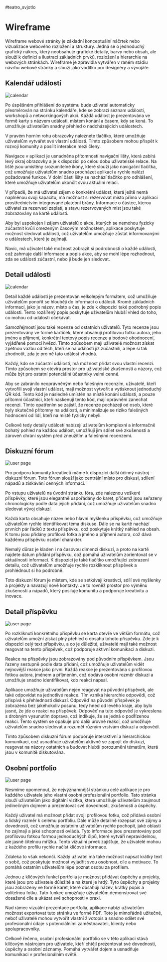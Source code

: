 
#teatro_svjotlo 

# Wireframe

Wireframe webové stránky je základní konceptuální náčrtek nebo vizualizace webového rozložení a struktury. Jedná se o jednoduchý grafický nákres, který neobsahuje grafické detaily, barvy nebo obsah, ale slouží k definici a ilustraci základních prvků, rozložení a hierarchie na webových stránkách. Wireframe je zpravidla vytvářen v raném stádiu návrhu webové stránky a slouží jako vodítko pro designéry a vývojáře.
## Kalendář událostí

![calendar](calendar.jpg)

Po úspěšném přihlášení do systému bude uživatel automaticky přesměrován na stránku kalendáře, kde se zobrazí seznam událostí, workshopů a networkingových akcí. Každá událost je prezentována ve formě karty s názvem události, místem konání a časem, kdy se koná. To umožňuje uživatelům snadný přehled o nadcházejících událostech.

V pravém horním rohu obrazovky naleznete tlačítko, které umožňuje uživatelům vytvářet své vlastní události. Tímto způsobem mohou přispět k rozvoji komunity a posílit interakce mezi členy.

Navigace v aplikaci je usnadněna přítomností navigační lišty, která zabírá levý okraj obrazovky a je k dispozici po celou dobu uživatelské relace. Na liště jsou umístěny srozumitelné ikony, které slouží jako navigační tlačítka, což umožňuje uživatelům snadno procházet aplikací a rychle nalézt požadované funkce. V dolní části lišty se nachází tlačítko pro odhlášení, které umožňuje uživatelům ukončit svou aktuální relaci.

V případě, že má uživatel zájem o konkrétní událost, která ještě nemá naplněnou svoji kapacitu, má možnost si rezervovat místo přímo v aplikaci prostřednictvím integrované platební brány. Informace o částce, kterou uživatel za rezervaci zaplatí, a stavu rezervovaných míst jsou také zobrazovány na kartě události.

Aby byl uspokojen i zájem uživatelů o akce, kterých se nemohou fyzicky zúčastnit kvůli omezeným časovým možnostem, aplikace poskytuje možnost sledovat události, což uživatelům umožňuje zůstat informovanými o událostech, které je zajímají.

Navíc, má uživatel také možnost zobrazit si podrobnosti o každé události, což zahrnuje další informace a popis akce, aby se mohl lépe rozhodnout, zda se události zúčastní, nebo ji bude jen sledovat.

## Detail události

![calendar](event_detail.jpg)

Detail každé události je prezentován velkolepým formátem, což umožňuje uživatelům ponořit se hlouběji do informací o události. Kromě základních informací, jako je název, místo a čas, je zde k dispozici také podrobný popis události. Tento rozšířený popis poskytuje uživatelům hlubší vhled do toho, co mohou od události očekávat.

Samozřejmostí jsou také recenze od ostatních uživatelů. Tyto recenze jsou prezentovány ve formě kartiček, které obsahují profilovou fotku autora, jeho jméno a příjmení, konkrétní textový popis recenze a bodové ohodnocení, vyjádřené pomocí hvězd. Tímto způsobem mají uživatelé možnost získat zpětnou vazbu od těch, kteří se na události již zúčastnili, a lépe si tak zhodnotit, zda je pro ně tato událost vhodná.

Každý, kdo se zúčastní události, má možnost přidat svou vlastní recenzi. Tímto způsobem se otevírá prostor pro uživatelské zkušenosti a názory, což může být pro ostatní potenciální účastníky velmi cenné.

Aby se zabránilo neoprávněným nebo falešným recenzím, uživatelé, kteří vytvořili svoji vlastní událost, mají možnost vytvořit a vytisknout jednoduchý QR kód. Tento kód je následně umístěn na místě konání události, a pouze přítomní účastníci, kteří naskenují tento kód, mají oprávnění zanechat recenzi. Tímto opatřením se zajistí, že recenze pocházejí od osob, které byly skutečně přítomny na události, a minimalizuje se riziko falešných hodnocení od lidí, kteří na místě fyzicky nebyli.

Celkově tedy detaily událostí nabízejí uživatelům komplexní a informačně bohatý pohled na každou událost, umožňují jim sdílet své zkušenosti a zároveň chrání systém před zneužitím a falešnými recenzemi.

## Diskuzní fórum

![user page](forum.jpg)

Pro podporu komunity kreativců máme k dispozici další účinný nástroj - diskuzní fórum. Toto fórum slouží jako centrální místo pro diskusi, sdílení nápadů a získávání cenných informací.

Po vstupu uživatelů na úvodní stránku fóra, zde naleznou veškeré příspěvky, které jsou elegantně uspořádány do karet, přičemž jsou seřazeny chronologicky podle data jejich přidání, což umožňuje uživatelům snadno sledovat vývoj diskuzí.

Každá karta obsahuje název nebo hlavní myšlenku příspěvku, což umožňuje uživatelům rychle identifikovat téma diskuse. Dále se na kartě nachází prvních pár řádků z textu příspěvku, což poskytuje krátký náhled na obsah. K tomu jsou přidány profilová fotka a jméno a příjmení autora, což dává každému příspěvku osobní charakter.

Nemalý důraz je kladen i na časovou dimenzi diskuzí, a proto na kartě najdete datum přidání příspěvku, což pomáhá uživatelům zorientovat se v aktuálnosti informací. K dispozici je také tlačítko umožňující zobrazení detailu, což uživatelům umožňuje rychle rozkliknout příspěvek a prohlédnout si ho podrobně.

Toto diskuzní fórum je místem, kde se setkávají kreativci, sdílí své myšlenky a projekty a navazují nové kontakty. Je to rovněž prostor pro výměnu zkušeností a nápadů, který posiluje komunitu a podporuje kreativitu a inovace.

## Detail příspěvku

![user page](forum_detail.jpg)

Po rozkliknutí konkrétního příspěvku se karta otevře ve větším formátu, což uživatelům umožní získat plný přehled o obsahu tohoto příspěvku. Zde je k dispozici celý text příspěvku, a co je důležité, uživatelé mají také možnost reagovat na tento příspěvek, což podporuje aktivní komunikaci a diskuzi.

Reakce na příspěvky jsou zobrazovány pod původním příspěvkem. Jsou řazeny sestupně podle data přidání, což umožňuje uživatelům vidět nejnovější reakce jako první. Každá reakce je prezentována s profilovou fotkou autora, jménem a příjmením, což dodává osobní rozměr diskuzi a umožňuje snadno identifikovat, kdo reakci napsal.

Aplikace umožňuje uživatelům nejen reagovat na původní příspěvek, ale také odpovídat na jednotlivé reakce. Tím vzniká hierarchie odpovědí, což přispívá k přehlednosti diskuzí. Odpověď na původní příspěvek je zobrazena bez jakéhokoliv posunu, tedy hned od levého kraje, aby bylo jasné, že jde o reakci na příspěvek. Odpověď na tuto odpověď je vykreslena s drobným vysunutím doprava, což indikuje, že se jedná o podřízenou reakci. Tento systém se opakuje pro další úrovně reakcí, což umožňuje uživatelům snadno sledovat a rozumět různým vrstvám diskuzí a odpovědí.

Tímto způsobem diskuzní fórum podporuje interaktivní a hierarchickou komunikaci, což usnadňuje uživatelům aktivně se zapojit do diskuzí, reagovat na názory ostatních a budovat hlubší porozumění tématům, která jsou v komunitě diskutována.

## Osobní portfolio

![user page](user_page.jpg)

Nesmíme opomenout, že nejvýznamnější stránkou celé aplikace je pro každého uživatele jeho vlastní osobní profesionální portfolio. Tato stránka slouží uživatelům jako digitální vizitka, která umožňuje uživatelům zaujmout jedinečným dojmem a prezentovat své dovednosti, zkušenosti a úspěchy.

Každý uživatel má možnost přidat svoji profilovou fotku, což přidává osobní a lidský rozměr k celému portfoliu. Dále může detailně rozepsat své zájmy a dovednosti, což umožňuje ostatním uživatelům rychle pochopit, jaké oblasti ho zajímají a jaké schopnosti ovládá. Tyto informace jsou prezentovány pod profilovou fotkou formou jednoduchých čipů, které vytváří nepravidelnou, ale jasně čitelnou mřížku. Tento vizuální prvek zajišťuje, že uživatelé mohou z každého profilu rychle načíst klíčové informace.

Zdaleka to však nekončí. Každý uživatel má také možnost napsat krátký text o sobě, což poskytuje možnost vyjádřit svou osobnost, cíle a motivace. To pomáhá ostatním uživatelům lépe poznat osobu za profilem.

Jednou z klíčových funkcí portfolia je možnost přidávat úspěchy a projekty, které jsou pro uživatele důležité a na které je hrdý. Tyto úspěchy a projekty jsou zobrazeny ve formě karet, které obsahují název, krátký popis a volitelnou fotku. Tato funkce umožňuje uživatelům demonstrovat své dosažené cíle a ukázat své schopnosti v praxi.

Nad rámec vizuální prezentace portfolia, aplikace nabízí uživatelům možnost exportovat tuto stránku ve formě PDF. Toto je mimořádně užitečné, neboť uživatelé mohou vytvořit vlastní životopis a snadno sdílet své profesionální údaje s potenciálními zaměstnavateli, klienty nebo spolupracovníky.

Celkově řečeno, osobní profesionální portfolio se v této aplikaci stává klíčovým nástrojem pro uživatele, kteří chtějí prezentovat své dovednosti, úspěchy a osobní záznamy. Pomáhá vytvářet dojem a usnadňuje komunikaci v profesionálním světě.